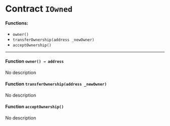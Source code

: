 # Contract `IOwned`



#### Functions:
- `owner()`
- `transferOwnership(address _newOwner)`
- `acceptOwnership()`


---

#### Function `owner() → address`
No description
#### Function `transferOwnership(address _newOwner)`
No description
#### Function `acceptOwnership()`
No description



